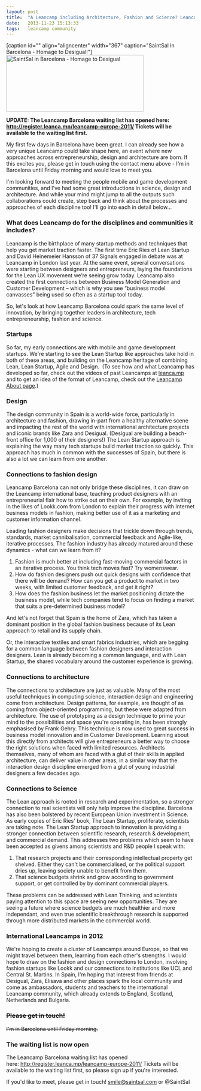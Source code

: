 ```yaml
---
layout: post
title:  "A Leancamp including Architecture, Fashion and Science? Leancamp Barcelona Mission"
date:   2013-11-23 15:13:33
tags:   leancamp community
---
```


[caption id="" align="aligncenter" width="367" caption="SaintSal in Barcelona - Homage to Desigual!"]<img title="SaintSal in Barcelona - Homage to Desigual" src="https://img.skitch.com/20110906-xwib7x4e4u4ffwcdnp5mh3w2f7.jpg" alt="SaintSal in Barcelona - Homage to Desigual" width="367" height="151" />

<strong>UPDATE: The Leancamp Barcelona waiting list has opened here: <a href="http://register.leanca.mp/leancamp-europe-2011/">http://register.leanca.mp/leancamp-europe-2011/</a> Tickets will be available to the waiting list first.</strong>

My first few days in Barcelona have been great. I can already see how a very unique Leancamp could take shape here, an event where new approaches across entrepreneurship, design and architecture are born.  If this excites you, please get in touch using the contact menu above - I'm in Barcelona until Friday morning and would love to meet you.

I'm looking forward to meeting the people mobile and game development communities, and I've had some great introductions in science, design and architecture. And while your mind might jump to all the outputs such collaborations could create, step back and think about the processes and approaches of each discipline too! I'll go into each in detail below...
<h3>What does Leancamp do for the disciplines and communities it includes?</h3>
Leancamp is the birthplace of many startup methods and techniques that help you get market traction faster.  The first time Eric Ries of Lean Startup and David Heinemeier Hansson of 37 Signals engaged in debate was at Leancamp in London last year. At the same event, several conversations were starting between designers and entrepreneurs, laying the foundations for the Lean UX movement we’re seeing grow today.  Leancamp also created the first connections between Business Model Generation and Customer Development – which is why you see “business model canvasses” being used so often as a startup tool today.

So, let's look at how Leancamp Barcelona could spark the same level of innovation, by bringing together leaders in architecture, tech entrepreneurship, fashion and science.
<h3>Startups</h3>
So far, my early connections are with mobile and game development startups. We're starting to see the Lean Startup like approaches take hold in both of these areas, and building on the Leancamp heritage of combining Lean, Lean Startup, Agile and Design.  (To see how and what Leancamp has developed so far, check out the videos of past Leancamps at <a href="http://leanca.mp">leanca.mp</a> and to get an idea of the format of Leancamp, check out the <a href="http://leanca.mp/about">Leancamp About page</a>.)
<h3>Design</h3>
The design community in Spain is a world-wide force, particularly in architecture and fashion, drawing in-part from a healthy alternative scene and impacting the rest of the world with international architecture projects and iconic brands like Zara and Desigual. (Desigual are building a beach-front office for 1,000 of their designers!) The Lean Startup approach is explaining the way many tech startups build market traction so quickly. This approach has much in common with the successes of Spain, but there is also a lot we can learn from one another.
<h3>Connections to fashion design</h3>
Leancamp Barcelona can not only bridge these disciplines, it can draw on the Leancamp international base, teaching product designers with an entrepreneurial flair how to strike out on their own. For example, by inviting in the likes of Lookk.com from London to explain their progress with Internet business models in fashion, making better use of it as a marketing and customer information channel.

Leading fashion designers make decisions that trickle down through trends, standards, market cannibalisation, commercial feedback and Agile-like, iterative processes. The fashion industry has already matured around these dynamics - what can we learn from it?
<ol>
	<li>Fashion is much better at including fast-moving commercial factors in an iterative process. You think tech moves fast? Try womenswear.</li>
	<li>How do fashion designers push out quick designs with confidence that there will be demand?  How can you get a product to market in two weeks, with limited customer feedback, and get it right?</li>
	<li>How does the fashion business let the market positioning dictate the business model, while tech companies tend to focus on finding a market that suits a pre-determined business model?</li>
</ol>
And let's not forget that Spain is the home of Zara, which has taken a dominant position in the global fashion business because of its Lean approach to retail and its supply chain.

Or, the interactive textiles and smart fabrics industries, which are begging for a common language between fashion designers and interaction designers. Lean is already becoming a common language, and with Lean Startup, the shared vocabulary around the customer experience is growing.
<h3>Connections to architecture</h3>
The connections to architecture are just as valuable. Many of the most useful techniques in computing science, interaction design and engineering come from architecture. Design patterns, for example, are thought of as coming from object-oriented programming, but these were adapted from architecture. The use of prototyping as a design technique to prime your mind to the possibilities and space you're operating in, has been strongly emphasised by Frank Gehry. This technique is now used to great success in business model innovation and in Customer Development. Learning about this directly from architects will give entrepreneurs a better way to choose the right solutions when faced with limited resources. Architects themselves, many of whom are faced with a glut of their skills in applied architecture, can deliver value in other areas, in a similar way that the interaction design discipline emerged from a glut of young industrial designers a few decades ago.
<h3>Connections to Science</h3>
The Lean approach is rooted in research and experimentation, so a stronger connection to real scientists will only help improve the discipline.  Barcelona has also been bolstered by recent European Union investment in Science. As early copies of Eric Ries' book, The Lean Startup, proliferate, scientists are taking note. The Lean Startup approach to innovation is providing a stronger connection between scientific research, research &amp; development, and commercial demand. This addresses two problems which seem to have been accepted as givens among scientists and R&amp;D people I speak with:
<ol>
	<li>That research projects and their corresponding intellectual property get shelved. Either they can't be commercialised, or the political support dries up, leaving society unable to benefit from them.</li>
	<li>That science budgets shrink and grow according to government support, or get controlled by by dominant commercial players.</li>
</ol>
These problems can be addressed with Lean Thinking, and scientists paying attention to this space are seeing new opportunities. They are seeing a future where science budgets are much healthier and more independant, and even true scientific breakthrough research is supported through more distributed markets in the commercial world.
<h3>International Leancamps in 2012</h3>
We're hoping to create a cluster of Leancamps around Europe, so that we might travel between them, learning from each other's strengths. I would hope to draw on the fashion and design connections to London, involving fashion startups like Lookk and our connections to institutions like UCL and Central St. Martins.  In Spain, I'm hoping that interest from friends at Desigual, Zara, Elisava and other places spark the local community and come as ambassadors, students and teachers to the international Leancamp community, which already extends to England, Scotland, Netherlands and Bulgaria.
<h3><span style="text-decoration: line-through;">Please get in touch!</span></h3>
<span style="text-decoration: line-through;">I'm in Barcelona until Friday morning.</span>
<h3>The waiting list is now open</h3>
The Leancamp Barcelona waiting list has opened here: <a href="http://register.leanca.mp/leancamp-europe-2011/">http://register.leanca.mp/leancamp-europe-2011/</a> Tickets will be available to the waiting list first, so please sign up if you're interested.

If you'd like to meet, please get in touch! smile@saintsal.com or @SaintSal
